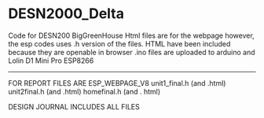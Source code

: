 # DESN2000_Delta
Code for DESN200 BigGreenHouse
Html files are for the webpage however, the esp codes uses .h version of the files. HTML have been included because they are openable in browser
.ino files are uploaded to arduino and Lolin D1 Mini Pro ESP8266
*************************************************
FOR REPORT FILES ARE
ESP_WEBPAGE_V8
unit1_final.h (and .html)
unit2final.h (and .html)
homefinal.h (and . html)

DESIGN JOURNAL INCLUDES ALL FILES

